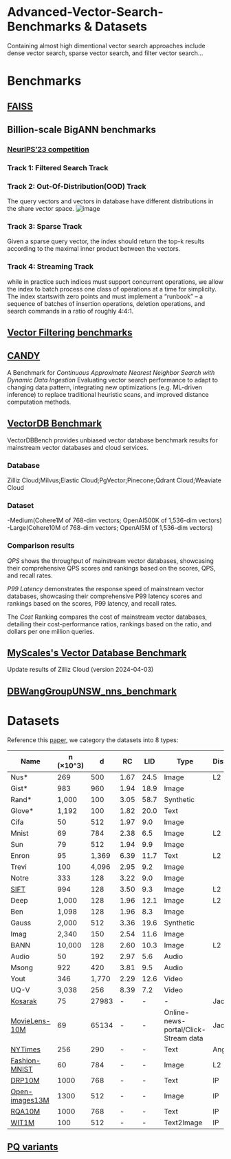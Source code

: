# Advanced-Vector-Search-Benchmarks & Datasets
   Containing almost high dimentional vector search approaches include dense vector search, sparse vector search, and filter vector search...
# Benchmarks
## [FAISS](https://github.com/facebookresearch/faiss)
## Billion-scale BigANN benchmarks
### [NeurIPS’23 competition](https://arxiv.org/pdf/2409.17424)
### Track 1: Filtered Search Track
### Track 2: Out-Of-Distribution(OOD) Track
The query vectors and vectors in database have different distributions in the share vector space. ![image](https://github.com/RichardWang11/Vector-Search-Benchmark/blob/main/OODtrack.png) 
### Track 3: Sparse Track
Given a sparse query vector, the index should return the top-k results according to the maximal inner product between the vectors.
### Track 4: Streaming Track
while in practice such indices must support concurrent operations, we allow the index to batch process one class of operations at a time for simplicity. The index startswith zero points and must implement a “runbook” – a sequence of batches of insertion operations, deletion operations, and search commands in a ratio of roughly 4:4:1.

## [Vector Filtering benchmarks](https://github.com/qdrant/ann-filtering-benchmark-datasets)
## [CANDY](https://arxiv.org/pdf/2406.19651)
A Benchmark for *Continuous Approximate Nearest Neighbor Search with Dynamic Data Ingestion* Evaluating vector search performance to adapt to changing data pattern, integrating new optimizations (e.g. ML-driven inference) to replace traditional heuristic scans, and improved distance computation methods.
## [VectorDB Benchmark](https://zilliz.com/vector-database-benchmark-tool?database=ZillizCloud%2CMilvus%2CElasticCloud%2CPgVector%2CPinecone%2CQdrantCloud%2CWeaviateCloud&dataset=medium&filter=none%2Clow%2Chigh&tab=1)
VectorDBBench provides unbiased vector database benchmark results for mainstream vector databases and cloud services.
### Database
Zilliz Cloud;Milvus;Elastic Cloud;PgVector;Pinecone;Qdrant Cloud;Weaviate Cloud
### Dataset
-Medium(Cohere1M of 768-dim vectors; OpenAI500K of 1,536-dim vectors)
-Large(Cohere10M of 768-dim vectors; OpenAI5M of 1,536-dim vectors)
### Comparison results
*QPS* shows the throughput of mainstream vector databases, showcasing their comprehensive QPS scores and rankings based on the scores, QPS, and recall rates.

*P99 Latency* demonstrates the response speed of mainstream vector databases, showcasing their comprehensive P99 latency scores and rankings based on the scores, P99 latency, and recall rates.

The *Cost* Ranking compares the cost of mainstream vector databases, detailing their cost-performance ratios, rankings based on the ratio, and dollars per one million queries.
## [MyScales's Vector Database Benchmark](https://myscale.github.io/benchmark/#/benchmark)
Update results of Zilliz Cloud (version 2024-04-03)
## [DBWangGroupUNSW_nns_benchmark](https://github.com/DBAIWangGroup/nns_benchmark)
# Datasets
Reference this [paper](https://ieeexplore.ieee.org/abstract/document/8681160), we category the datasets into 8 types:

| Name   | n (×10^3) | d    | RC   | LID  | Type       |Distance|
|--------|-----------|------|------|------|------------|------------|
| Nus*   | 269       | 500  | 1.67 | 24.5 | Image      |L2|
| Gist*  | 983       | 960  | 1.94 | 18.9 | Image      ||
| Rand*  | 1,000     | 100  | 3.05 | 58.7 | Synthetic  ||
| Glove* | 1,192     | 100  | 1.82 | 20.0 | Text       ||
| Cifa   | 50        | 512  | 1.97 | 9.0  | Image      ||
| Mnist  | 69        | 784  | 2.38 | 6.5  | Image      |L2|
| Sun    | 79        | 512  | 1.94 | 9.9  | Image      ||
| Enron  | 95        | 1,369| 6.39 | 11.7 | Text       |L2|
| Trevi  | 100       | 4,096| 2.95 | 9.2  | Image      ||
| Notre  | 333       | 128  | 3.22 | 9.0  | Image      ||
| [SIFT](http://corpus-texmex.irisa.fr/)| 994       | 128  | 3.50 | 9.3  | Image      |L2|
| Deep   | 1,000     | 128  | 1.96 | 12.1 | Image      |L2|
| Ben    | 1,098     | 128  | 1.96 | 8.3  | Image      ||
| Gauss  | 2,000     | 512  | 3.36 | 19.6 | Synthetic  ||
| Imag   | 2,340     | 150  | 2.54 | 11.6 | Image      ||
| BANN   | 10,000    | 128  | 2.60 | 10.3 | Image      |L2|
| Audio  | 50        | 192  | 2.97 | 5.6  | Audio      ||
| Msong  | 922       | 420  | 3.81 | 9.5  | Audio      ||
| Yout   | 346       | 1,770| 2.29 | 12.6 | Video      ||
| UQ-V   | 3,038     | 256  | 8.39 | 7.2  | Video      ||
| [Kosarak](http://fimi.uantwerpen.be/data/)| 75   | 27983 | - | -  | -     |Jaccard|
| [MovieLens-10M](https://grouplens.org/datasets/movielens/10m/)| 69    | 65134 | - | -  | Online-news-portal/Click-Stream data|Jaccard|
|[NYTimes](https://archive.ics.uci.edu/dataset/164/bag+of+words)|256| 290 | - | -  | Text|Angular|
|[Fashion-MNIST](https://github.com/zalandoresearch/fashion-mnist)|60|784| - | -  | Image|L2|
|[DRP10M](https://github.com/IntelLabs/VectorSearchDatasets/tree/main/dpr)|1000|768| - | -  | Text|IP|
|[Open-images13M](https://github.com/IntelLabs/VectorSearchDatasets/tree/main/dpr)|1300|512| - | -  | Image|IP|
|[RQA10M](https://github.com/IntelLabs/VectorSearchDatasets/tree/main/dpr)|1000|768| - | -  | Text|IP|
|[WIT1M](https://github.com/IntelLabs/VectorSearchDatasets/tree/main/dpr)|100|512| - | -  | Text2Image|IP|
    
## [PQ variants](https://raw.githubusercontent.com/wiki/facebookresearch/faiss/PQ_variants_Faiss_annotated.png)
